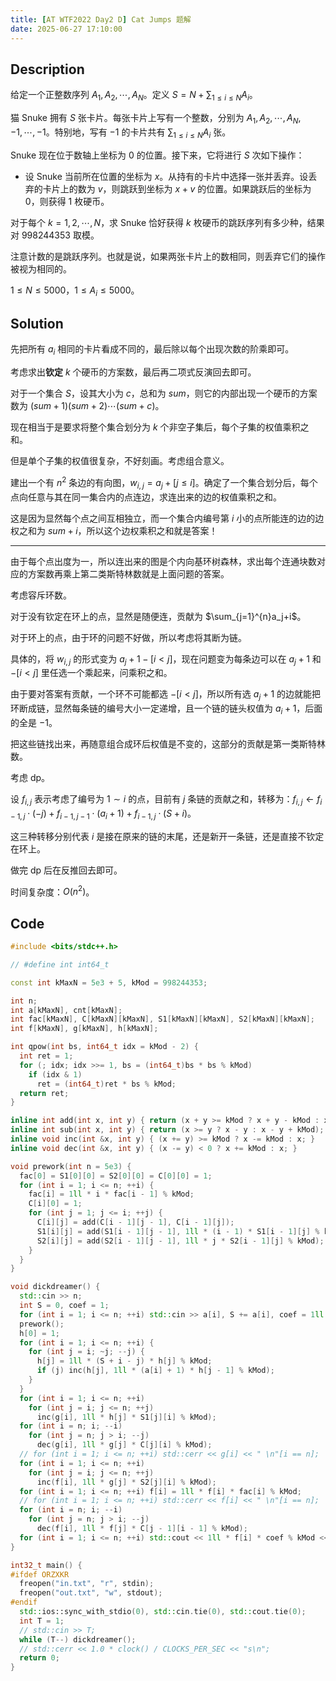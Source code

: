 ```yaml
---
title: [AT WTF2022 Day2 D] Cat Jumps 题解
date: 2025-06-27 17:10:00
---
```


## Description

给定一个正整数序列 $A_1, A_2, \cdots, A_N$。定义 $S = N + \sum_{1 \leq i \leq N} A_i$。

猫 Snuke 拥有 $S$ 张卡片。每张卡片上写有一个整数，分别为 $A_1, A_2, \cdots, A_N, -1, \cdots, -1$。特别地，写有 $-1$ 的卡片共有 $\sum_{1 \leq i \leq N} A_i$ 张。

Snuke 现在位于数轴上坐标为 $0$ 的位置。接下来，它将进行 $S$ 次如下操作：

- 设 Snuke 当前所在位置的坐标为 $x$。从持有的卡片中选择一张并丢弃。设丢弃的卡片上的数为 $v$，则跳跃到坐标为 $x + v$ 的位置。如果跳跃后的坐标为 $0$，则获得 $1$ 枚硬币。

对于每个 $k = 1, 2, \cdots, N$，求 Snuke 恰好获得 $k$ 枚硬币的跳跃序列有多少种，结果对 $998244353$ 取模。

注意计数的是跳跃序列。也就是说，如果两张卡片上的数相同，则丢弃它们的操作被视为相同的。

$1 \leq N \leq 5000$，$1 \leq A_i \leq 5000$。

## Solution

先把所有 $a_i$ 相同的卡片看成不同的，最后除以每个出现次数的阶乘即可。

考虑求出**钦定** $k$ 个硬币的方案数，最后再二项式反演回去即可。

对于一个集合 $S$，设其大小为 $c$，总和为 $sum$，则它的内部出现一个硬币的方案数为 $(sum+1)(sum+2)\cdots(sum+c)$。

现在相当于是要求将整个集合划分为 $k$ 个非空子集后，每个子集的权值乘积之和。

但是单个子集的权值很复杂，不好刻画。考虑组合意义。

建出一个有 $n^2$ 条边的有向图，$w_{i,j}=a_j+[j\leq i]$。确定了一个集合划分后，每个点向任意与其在同一集合内的点连边，求连出来的边的权值乘积之和。

这是因为显然每个点之间互相独立，而一个集合内编号第 $i$ 小的点所能连的边的边权之和为 $sum+i$，所以这个边权乘积之和就是答案！

---

由于每个点出度为一，所以连出来的图是个内向基环树森林，求出每个连通块数对应的方案数再乘上第二类斯特林数就是上面问题的答案。

考虑容斥环数。

对于没有钦定在环上的点，显然是随便连，贡献为 $\sum_{j=1}^{n}a_j+i$。

对于环上的点，由于环的问题不好做，所以考虑将其断为链。

具体的，将 $w_{i,j}$ 的形式变为 $a_j+1-[i<j]$，现在问题变为每条边可以在 $a_j+1$ 和 $-[i<j]$ 里任选一个乘起来，问乘积之和。

由于要对答案有贡献，一个环不可能都选 $-[i<j]$，所以所有选 $a_j+1$ 的边就能把环断成链，显然每条链的编号大小一定递增，且一个链的链头权值为 $a_i+1$，后面的全是 $-1$。

把这些链找出来，再随意组合成环后权值是不变的，这部分的贡献是第一类斯特林数。

考虑 dp。

设 $f_{i,j}$ 表示考虑了编号为 $1\sim i$ 的点，目前有 $j$ 条链的贡献之和，转移为：$f_{i,j}\leftarrow f_{i-1,j}\cdot(-j)+f_{i-1,j-1}\cdot(a_i+1)+f_{i-1,j}\cdot(S+i)$。

这三种转移分别代表 $i$ 是接在原来的链的末尾，还是新开一条链，还是直接不钦定在环上。

做完 dp 后在反推回去即可。

时间复杂度：$O(n^2)$。

## Code

```cpp
#include <bits/stdc++.h>

// #define int int64_t

const int kMaxN = 5e3 + 5, kMod = 998244353;

int n;
int a[kMaxN], cnt[kMaxN];
int fac[kMaxN], C[kMaxN][kMaxN], S1[kMaxN][kMaxN], S2[kMaxN][kMaxN];
int f[kMaxN], g[kMaxN], h[kMaxN];

int qpow(int bs, int64_t idx = kMod - 2) {
  int ret = 1;
  for (; idx; idx >>= 1, bs = (int64_t)bs * bs % kMod)
    if (idx & 1)
      ret = (int64_t)ret * bs % kMod;
  return ret;
}

inline int add(int x, int y) { return (x + y >= kMod ? x + y - kMod : x + y); }
inline int sub(int x, int y) { return (x >= y ? x - y : x - y + kMod); }
inline void inc(int &x, int y) { (x += y) >= kMod ? x -= kMod : x; }
inline void dec(int &x, int y) { (x -= y) < 0 ? x += kMod : x; }

void prework(int n = 5e3) {
  fac[0] = S1[0][0] = S2[0][0] = C[0][0] = 1;
  for (int i = 1; i <= n; ++i) {
    fac[i] = 1ll * i * fac[i - 1] % kMod;
    C[i][0] = 1;
    for (int j = 1; j <= i; ++j) {
      C[i][j] = add(C[i - 1][j - 1], C[i - 1][j]);
      S1[i][j] = add(S1[i - 1][j - 1], 1ll * (i - 1) * S1[i - 1][j] % kMod);
      S2[i][j] = add(S2[i - 1][j - 1], 1ll * j * S2[i - 1][j] % kMod);
    }
  }
}

void dickdreamer() {
  std::cin >> n;
  int S = 0, coef = 1;
  for (int i = 1; i <= n; ++i) std::cin >> a[i], S += a[i], coef = 1ll * coef * qpow(++cnt[a[i]]) % kMod;
  prework();
  h[0] = 1;
  for (int i = 1; i <= n; ++i) {
    for (int j = i; ~j; --j) {
      h[j] = 1ll * (S + i - j) * h[j] % kMod;
      if (j) inc(h[j], 1ll * (a[i] + 1) * h[j - 1] % kMod);
    }
  }
  for (int i = 1; i <= n; ++i)
    for (int j = i; j <= n; ++j)
      inc(g[i], 1ll * h[j] * S1[j][i] % kMod);
  for (int i = n; i; --i)
    for (int j = n; j > i; --j)
      dec(g[i], 1ll * g[j] * C[j][i] % kMod);
  // for (int i = 1; i <= n; ++i) std::cerr << g[i] << " \n"[i == n];
  for (int i = 1; i <= n; ++i)
    for (int j = i; j <= n; ++j)
      inc(f[i], 1ll * g[j] * S2[j][i] % kMod);
  for (int i = 1; i <= n; ++i) f[i] = 1ll * f[i] * fac[i] % kMod;
  // for (int i = 1; i <= n; ++i) std::cerr << f[i] << " \n"[i == n];
  for (int i = n; i; --i)
    for (int j = n; j > i; --j)
      dec(f[i], 1ll * f[j] * C[j - 1][i - 1] % kMod);
  for (int i = 1; i <= n; ++i) std::cout << 1ll * f[i] * coef % kMod << '\n';
}

int32_t main() {
#ifdef ORZXKR
  freopen("in.txt", "r", stdin);
  freopen("out.txt", "w", stdout);
#endif
  std::ios::sync_with_stdio(0), std::cin.tie(0), std::cout.tie(0);
  int T = 1;
  // std::cin >> T;
  while (T--) dickdreamer();
  // std::cerr << 1.0 * clock() / CLOCKS_PER_SEC << "s\n";
  return 0;
}
```
